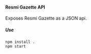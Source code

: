 #### Resmi Gazette API

Exposes Resmi Gazette as a JSON api.

##### Use

```
npm install .
npm start
```
